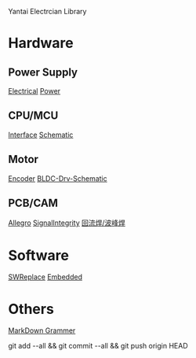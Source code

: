 Yantai Electrcian Library
# Hardware
## Power Supply
[Electrical](https://github.com/ShellAlbert/ShellAlbert.github.io/blob/master/hardware/Electrical/Electrical.md)
[Power](https://github.com/ShellAlbert/ShellAlbert.github.io/blob/master/hardware/PowerSupply/PowerSupply.md)

## CPU/MCU
[Interface](https://github.com/ShellAlbert/ShellAlbert.github.io/blob/master/hardware/CPU/interface.md)
[Schematic](https://github.com/ShellAlbert/ShellAlbert.github.io/blob/master/hardware/CPU/schematic.md)

## Motor  
[Encoder](https://github.com/ShellAlbert/ShellAlbert.github.io/blob/master/hardware/motor/encoder/encoder.md)
[BLDC-Drv-Schematic](https://github.com/ShellAlbert/ShellAlbert.github.io/blob/master/hardware/motor/embedfire-bldc/embedfire-bldc.md)

## PCB/CAM
[Allegro](https://github.com/ShellAlbert/ShellAlbert.github.io/blob/master/hardware/Allegro/allegro.md)
[SignalIntegrity](https://github.com/ShellAlbert/ShellAlbert.github.io/blob/master/hardware/SignalIntegrity/si.md)
[回流焊/波峰焊](https://user-images.githubusercontent.com/32056331/112285222-0bd6bb00-8cc5-11eb-8740-c897acf31793.png)

# Software
[SWReplace](https://github.com/ShellAlbert/ShellAlbert.github.io/blob/master/software/replace/replace.md)
[Embedded](https://github.com/ShellAlbert/ShellAlbert.github.io/blob/master/software/embedded/embedded.md)

# Others
[MarkDown Grammer](https://github.com/ShellAlbert/ShellAlbert.github.io/blob/master/others/markdown/md.png)
   
git add --all && git commit --all && git push origin HEAD   

